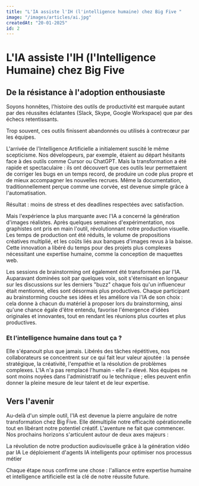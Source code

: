 ```yaml
---
title: "L'IA assiste l'IH (l'intelligence humaine) chez Big Five "
image: "/images/articles/ai.jpg"
createdAt: "20-01-2025"
id: 2
---
```


# L'IA assiste l'IH (l'Intelligence Humaine) chez Big Five

## De la résistance à l'adoption enthousiaste

Soyons honnêtes, l'histoire des outils de productivité est marquée autant par des réussites éclatantes (Slack, Skype, Google Workspace) que par des échecs retentissants.

Trop souvent, ces outils finissent abandonnés ou utilisés à contrecœur par les équipes.

L'arrivée de l'Intelligence Artificielle a initialement suscité le même scepticisme. Nos développeurs, par exemple, étaient au départ hésitants face à des outils comme Cursor ou ChatGPT. Mais la transformation a été rapide et spectaculaire : ils ont découvert que ces outils leur permettaient de corriger les bugs en un temps record, de produire un code plus propre et de mieux accompagner les nouvelles recrues. Même la documentation, traditionnellement perçue comme une corvée, est devenue simple grâce à l'automatisation.

Résultat : moins de stress et des deadlines respectées avec satisfaction.

Mais l'expérience la plus marquante avec l'IA a concerné la génération d'images réalistes. Après quelques semaines d'expérimentation, nos graphistes ont pris en main l'outil, révolutionnant notre production visuelle. Les temps de production ont été réduits, le volume de propositions créatives multiplié, et les coûts liés aux banques d'images revus à la baisse.
Cette innovation a libéré du temps pour des projets plus complexes nécessitant une expertise humaine, comme la conception de maquettes web.

Les sessions de brainstorming ont également été transformées par l'IA. Auparavant dominées soit par quelques voix, soit s'éternisant en longueur sur les discussions sur les derniers "buzz" chaque fois qu'un influenceur était mentionné, elles sont désormais plus productives. Chaque participant au brainstorming couche ses idées et les améliore via l'IA de son choix : cela donne à chacun du matériel à proposer lors du brainstorming, ainsi qu'une chance égale d'être entendu, favorise l'émergence d'idées originales et innovantes, tout en rendant les réunions plus courtes et plus productives.

### Et l'intelligence humaine dans tout ça ?

Elle s'épanouit plus que jamais. Libérés des tâches répétitives, nos collaborateurs se concentrent sur ce qui fait leur valeur ajoutée : la pensée stratégique, la créativité, l'empathie et la résolution de problèmes complexes. L'IA n'a pas remplacé l'humain - elle l'a élevé. Nos équipes ne sont moins noyées dans l'administratif ou le technique ; elles peuvent enfin donner la pleine mesure de leur talent et de leur expertise.

## Vers l'avenir

Au-delà d'un simple outil, l'IA est devenue la pierre angulaire de notre transformation chez Big Five. Elle démultiplie notre efficacité opérationnelle tout en libérant notre potentiel créatif.
L'aventure ne fait que commencer. Nos prochains horizons s'articulent autour de deux axes majeurs :

La révolution de notre production audiovisuelle grâce à la génération vidéo par IA
Le déploiement d'agents IA intelligents pour optimiser nos processus métier

Chaque étape nous confirme une chose : l'alliance entre expertise humaine et intelligence artificielle est la clé de notre réussite future.
